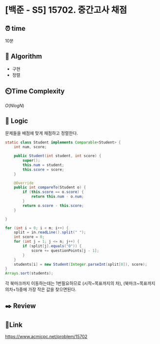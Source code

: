 # [백준 - S5] 15702. 중간고사 채점

## ⏰ **time**

10분

## :pushpin: **Algorithm**

- 구현
- 정렬

## ⏲️**Time Complexity**

$O(NlogN)$

## :round_pushpin: **Logic**
문제들을 배점에 맞게 채점하고 정렬한다.  
```java
static class Student implements Comparable<Student> {
    int num, score;

    public Student(int student, int score) {
        super();
        this.num = student;
        this.score = score;
    }

    @Override
    public int compareTo(Student o) {
        if (this.score == o.score) {
            return this.num - o.num;
        }
        return o.score - this.score;
    }

}

for (int i = 0; i < m; i++) {
    split = in.readLine().split(" ");
    int score = 0;
    for (int j = 1; j <= n; j++) {
        if (split[j].equals("O")) {
            score += questionPoints[j - 1];
        }
    }
    students[i] = new Student(Integer.parseInt(split[0]), score);
}
Arrays.sort(students);
```  
각 북마크까지 이동하는데는 1번필요하므로 (시작~목표까지의 차), (북마크~목표까지의차+1)중에 가장 작은 값을 찾으면된다.
## :black_nib: **Review**

## 📡**Link**

https://www.acmicpc.net/problem/15702